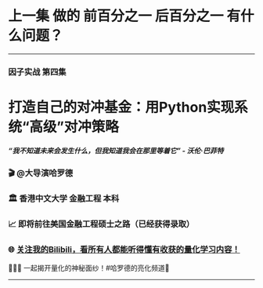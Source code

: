 # 上一集 做的 前百分之一 后百分之一 有什么问题？

<!-- 太多不确定性 -->

---
### 因子实战 第四集 
# 打造自己的对冲基金：用Python实现系统“高级”对冲策略

##### “我不知道未来会发生什么，但我知道我会在那里等着它” - 沃伦·巴菲特

### 🎬 @大导演哈罗德
### 🏛 香港中文大学 金融工程 本科
### 📈 即将前往美国金融工程硕士之路（已经获得录取）
### 🌐 [关注我的Bilibili，看所有人都能听得懂有收获的量化学习内容！](https://space.bilibili.com/629573485)

🌟🌟🌟 一起揭开量化的神秘面纱！#哈罗德的亮化频道🌟

---
